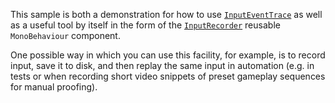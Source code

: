 This sample is both a demonstration for how to use [`InputEventTrace`](https://docs.unity3d.com/Packages/com.unity.inputsystem@latest/index.html?subfolder=/api/UnityEngine.InputSystem.LowLevel.InputEventTrace.html) as well as a useful tool by itself in the form of the [`InputRecorder`](./InputRecorder.cs) reusable `MonoBehaviour` component.

One possible way in which you can use this facility, for example, is to record input, save it to disk, and then replay the same input in automation (e.g. in tests or when recording short video snippets of preset gameplay sequences for manual proofing).
